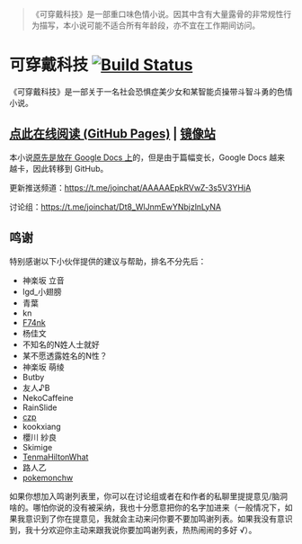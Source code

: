 >《可穿戴科技》是一部重口味色情小说。因其中含有大量露骨的非常规性行为描写，本小说可能不适合所有年龄段，亦不宜在工作期间访问。

# 可穿戴科技 [![Build Status](https://travis-ci.org/SCLeoX/Wearable-Technology.svg?branch=master)](https://travis-ci.org/SCLeoX/Wearable-Technology)
《可穿戴科技》是一部关于一名社会恐惧症美少女和某智能贞操带斗智斗勇的色情小说。

## [点此在线阅读 (GitHub Pages)](https://scleox.github.io/Wearable-Technology/) | [镜像站](https://wt.0x77.cf/)

本小说[原先是放在 Google Docs 上](https://docs.google.com/document/d/1Pp5CtO8c77DnWGqbXg-3e7w9Q3t88P35FOl6iIJvMfo/edit?usp=sharing)的，但是由于篇幅变长，Google Docs 越来越卡，因此转移到 GitHub。

更新推送频道：https://t.me/joinchat/AAAAAEpkRVwZ-3s5V3YHjA

讨论组：https://t.me/joinchat/Dt8_WlJnmEwYNbjzlnLyNA

## 鸣谢
特别感谢以下小伙伴提供的建议与帮助，排名不分先后：

- 神楽坂 立音
- lgd_小翅膀
- 青葉
- kn
- [F74nk](https://t.me/F74nk_K)
- 杨佳文
- 不知名的N姓人士就好
- 某不愿透露姓名的N性？
- 神楽坂 萌绫
- Butby
- 友人♪B
- NekoCaffeine
- RainSlide
- [czp](https://www.hiczp.com)
- kookxiang
- 櫻川 紗良
- Skimige
- [TenmaHiltonWhat](https://tenmahw.com)
- 路人乙
- [pokemonchw](https://github.com/pokemonchw/AlithCalendar)

如果你想加入鸣谢列表里，你可以在讨论组或者在和作者的私聊里提提意见/脑洞啥的。哪怕你说的没有被采纳，我也十分愿意把你的名字加进来（一般情况下，如果我意识到了你在提意见，我就会主动来问你要不要加鸣谢列表。如果我没有意识到，我十分欢迎你主动来跟我说你要加鸣谢列表，热热闹闹的多好 √）。
